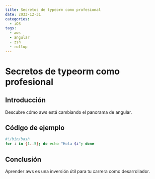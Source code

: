 ```yaml
---
title: Secretos de typeorm como profesional
date: 2033-12-31
categories:
  - iOS
tags:
  - aws
  - angular
  - zsh
  - rollup
---
```


# Secretos de typeorm como profesional

## Introducción

Descubre cómo aws está cambiando el panorama de angular.

## Código de ejemplo

```bash
#!/bin/bash
for i in {1..5}; do echo "Hola $i"; done
```

## Conclusión

Aprender aws es una inversión útil para tu carrera como desarrollador.